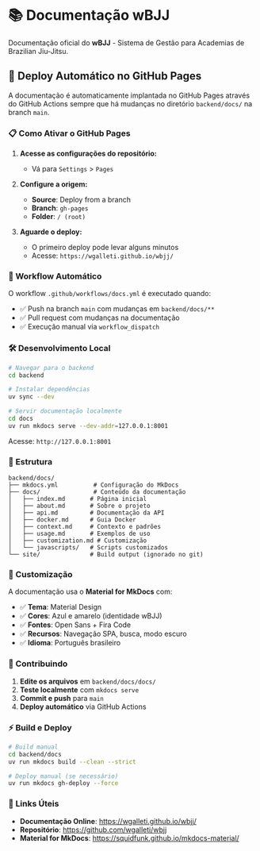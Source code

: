 # 📚 Documentação wBJJ

Documentação oficial do **wBJJ** - Sistema de Gestão para Academias de Brazilian Jiu-Jitsu.

## 🚀 Deploy Automático no GitHub Pages

A documentação é automaticamente implantada no GitHub Pages através do GitHub Actions sempre que há mudanças no diretório `backend/docs/` na branch `main`.

### 📋 Como Ativar o GitHub Pages

1. **Acesse as configurações do repositório:**
   - Vá para `Settings` > `Pages`

2. **Configure a origem:**
   - **Source**: Deploy from a branch
   - **Branch**: `gh-pages`
   - **Folder**: `/ (root)`

3. **Aguarde o deploy:**
   - O primeiro deploy pode levar alguns minutos
   - Acesse: `https://wgalleti.github.io/wbjj/`

### 🔄 Workflow Automático

O workflow `.github/workflows/docs.yml` é executado quando:

- ✅ Push na branch `main` com mudanças em `backend/docs/**`
- ✅ Pull request com mudanças na documentação
- ✅ Execução manual via `workflow_dispatch`

### 🛠️ Desenvolvimento Local

```bash
# Navegar para o backend
cd backend

# Instalar dependências
uv sync --dev

# Servir documentação localmente
cd docs
uv run mkdocs serve --dev-addr=127.0.0.1:8001
```

Acesse: `http://127.0.0.1:8001`

### 📁 Estrutura

```
backend/docs/
├── mkdocs.yml          # Configuração do MkDocs
├── docs/               # Conteúdo da documentação
│   ├── index.md       # Página inicial
│   ├── about.md       # Sobre o projeto
│   ├── api.md         # Documentação da API
│   ├── docker.md      # Guia Docker
│   ├── context.md     # Contexto e padrões
│   ├── usage.md       # Exemplos de uso
│   ├── customization.md # Customização
│   └── javascripts/   # Scripts customizados
└── site/              # Build output (ignorado no git)
```

### 🎨 Customização

A documentação usa o **Material for MkDocs** com:

- ✅ **Tema**: Material Design
- ✅ **Cores**: Azul e amarelo (identidade wBJJ)
- ✅ **Fontes**: Open Sans + Fira Code
- ✅ **Recursos**: Navegação SPA, busca, modo escuro
- ✅ **Idioma**: Português brasileiro

### 📝 Contribuindo

1. **Edite os arquivos** em `backend/docs/docs/`
2. **Teste localmente** com `mkdocs serve`
3. **Commit e push** para `main`
4. **Deploy automático** via GitHub Actions

### ⚡ Build e Deploy

```bash
# Build manual
cd backend/docs
uv run mkdocs build --clean --strict

# Deploy manual (se necessário)
uv run mkdocs gh-deploy --force
```

### 🔗 Links Úteis

- **Documentação Online**: https://wgalleti.github.io/wbjj/
- **Repositório**: https://github.com/wgalleti/wbjj
- **Material for MkDocs**: https://squidfunk.github.io/mkdocs-material/
